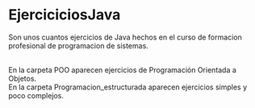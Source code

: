 # EjerciciciosJava

Son unos cuantos ejercicios de Java hechos en el curso de formacion profesional de programacion de sistemas. <br /><br />

En la carpeta POO aparecen ejercicios de Programación Orientada a Objetos. <br />
En la carpeta Programacion_estructurada aparecen ejercicios simples y poco complejos.
